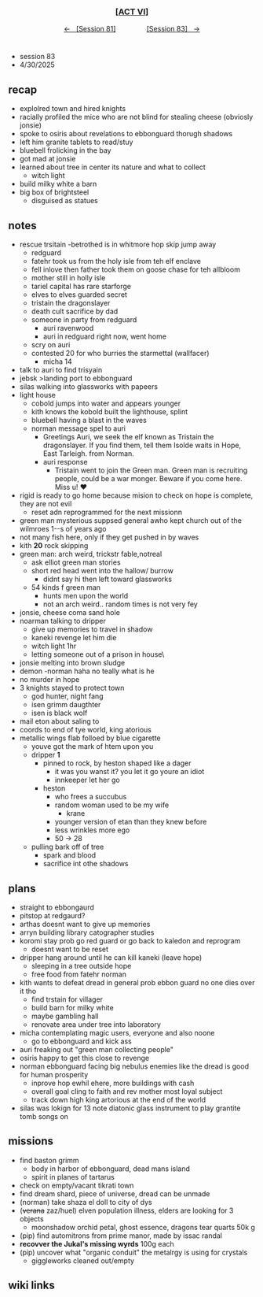 
<div align="center">
  <h3 align="center"><a href="https://github.com/h-griffin/dnd-notes/blob/main/grimmhaus/act-VI" >[ACT VI]</a></h3>
  <p align="center">
    <a href="https://github.com/h-griffin/dnd-notes/blob/main/grimmhaus/act-VI/24-02-05.md" >&larr; &nbsp; [Session 81]</a>
    &nbsp;&nbsp;&nbsp;&nbsp;&nbsp;&nbsp;&nbsp;&nbsp;&nbsp;&nbsp;&nbsp;&nbsp;&nbsp;&nbsp;
    <a href="https://github.com/h-griffin/dnd-notes/blob/main/grimmhaus/act-VI/25-02-12.md" >[Session 83] &nbsp; &rarr;</a>
  </p>
</div>

#
- session 83
- 4/30/2025

## recap
- explolred town and hired knights
- racially profiled the mice who are not blind for stealing cheese (obviosly jonsie)
- spoke to osiris about revelations to ebbonguard thorugh shadows
- left him granite tablets to read/stuy
- bluebell frolicking in the bay
- got mad at jonsie
- learned about tree in center its nature and what to collect
    - witch light
- build milky white a barn
- big box of brightsteel
    - disguised as statues

## notes
- rescue trsitain -betrothed is in whitmore hop skip jump away
    - redguard
    - fatehr took us from the holy isle from teh elf enclave
    - fell inlove then father took them on goose chase for teh allbloom
    - mother still in holly isle
    - tariel capital has rare starforge
    - elves to elves guarded secret
    - tristain the dragonslayer
    - death cult sacrifice by dad
    - someone in party from redguard
        - auri ravenwood
        - auri in redguard right now, went home
    - scry on auri
    - contested 20 for who burries the starmettal (wallfacer)
        - micha 14
- talk to auri to find trisyain
- jebsk >landing port to ebbonguard
- silas walking into glassworks with papeers
- light house
    - cobold jumps into water and appears younger
    - kith knows the kobold built the lighthouse, splint
    - bluebell having a blast in the waves
    - norman message spel to auri
        - Greetings Auri, we seek the elf known as Tristain the dragonslayer. If you find them, tell them Isolde waits in Hope, East Tarleigh. from Norman.
        - auri response
            - Tristain went to join the Green man. Green man is recruiting people, could be a war monger. Beware if you come here. Miss u! :heart:
- rigid is ready to go home because mision to check on hope is complete, they are not evil
    - reset adn reprogrammed for the next missionn
- green man mysterious suppsed general awho kept church out of the wilmroes 1--s of years ago
- not many fish here, only if they get pushed in by waves
- kith **20** rock skipping
- green man: arch weird, trickstr fable,notreal
    - ask elliot green man stories
    - short red head went into the hallow/ burrow
        - didnt say hi then left toward glassworks
    - 54 kinds f green man
        - hunts men upon  the world
        - not an arch weird.. random times is not very fey
- jonsie, cheese coma sand hole
- noarman talking to dripper
    - give up memories to travel in shadow
    - kaneki revenge let him die
    - witch light 1hr
    - letting someone out of a prison in house\
- jonsie melting into brown sludge
- demon -norman haha no teally what is he
- no murder in hope
- 3 knights stayed to protect town
    - god hunter, night fang
    - isen grimm daugthter
    - isen is black wolf
- mail eton about saling to
- coords to end of tye world, king atorious
- metallic wings flab folloed by blue cigarette
    - youve got the mark of htem upon you
    - dripper **1**
        - pinned to rock, by heston shaped like a dager
            - it was you wanst it? you let it go youre an idiot
            - innkeeper let her go
        - heston
            - who frees a succubus
            - random woman used to be my wife
                - krane
            - younger version of etan than they knew before
            - less wrinkles more ego
            - 50 -> 28
    - pulling bark off of tree
        - spark and blood
        - sacrifice int othe shadows

## plans
- straight to ebbongaurd
- pitstop at redgaurd?
- arthas doesnt want to give up memories
- arryn building library catographer studies
- koromi stay prob go red guard or go back to kaledon and reprogram
    - doesnt want to be reset
- dripper hang around until he can kill kaneki (leave hope)
    - sleeping in a tree outside hope
    - free food from fatehr norman
- kith wants to defeat dread in general prob ebbon guard no one dies over it tho
    - find trstain for villager
    - build barn for milky white
    - maybe gambling hall
    - renovate area under tree into laboratory
- micha contemplating magic users, everyone and also noone
    - go to ebbonguard and kick ass
- auri freaking out "green man collecting people"
- osiris happy to get this close to revenge
- norman ebbonguard facing big nebulus enemies like the dread is good for human prosperity
    - inprove hop ewhil ehere, more buildings with cash
    - overall goal cling to faith and rev mother most loyal subject
    - track down high king artorious at the end of the world
- silas was lokign for 13 note diatonic glass instrument to play grantite tomb songs on

## missions
- find baston grimm
    - body in harbor of ebbonguard, dead mans island
    - spirit in planes of tartarus
- check on empty/vacant tikrati town
- find dream shard, piece of universe, dread can be unmade
- (norman) take shaza el doll to city of dys
- (~~verana~~ zaz/huel) elven population illness, elders are looking for 3 objects
    - moonshadow orchid petal, ghost essence, dragons tear quarts 50k g
- (pip) find automitrons from prime manor, made by issac randal
- **recovver the Jukal's missing wyrds** 100g each
- (pip) uncover what "organic conduit" the metalrgy is using for crystals
    - giggleworks cleaned out/empty

## wiki links
